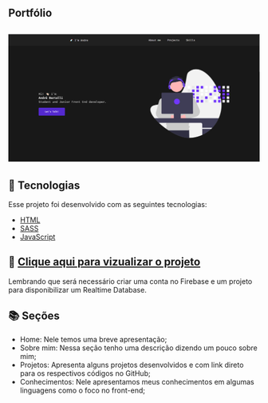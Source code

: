 ## Portfólio
## <img src="https://github.com/andrebertelli1/portfolio/blob/main/Main.PNG" />

## 🧪 Tecnologias
Esse projeto  foi desenvolvido com as seguintes tecnologias:
* <a href="https://developer.mozilla.org/pt-BR/docs/Web/HTML">HTML</a>
* <a href="https://sass-lang.com/">SASS</a>
* <a href="https://developer.mozilla.org/pt-BR/docs/Web/JavaScript">JavaScript</a>

## 🚀 <a href="https://andrebertelli.netlify.app/">Clique aqui para vizualizar o projeto</a>


Lembrando que será necessário criar uma conta no Firebase e um projeto para disponibilizar um Realtime Database.

## 📚 Seções
* Home: Nele temos uma breve apresentação;
* Sobre mim: Nessa seção tenho uma descrição dizendo um pouco sobre mim;
* Projetos: Apresenta alguns projetos desenvolvidos e com link direto para os respectivos códigos no GitHub;
* Conhecimentos: Nele apresentamos meus conhecimentos em algumas linguagens como o foco no front-end;
